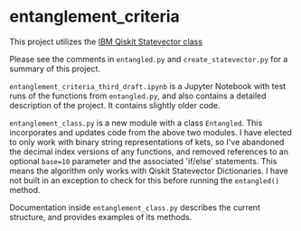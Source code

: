 # entanglement_criteria
This project utilizes the [IBM Qiskit Statevector class](https://docs.quantum.ibm.com/api/qiskit/qiskit.quantum_info.Statevector)

Please see the comments in `entangled.py` and `create_statevector.py` for a summary of this project.

`entanglement_criteria_third_draft.ipynb` is a Jupyter Notebook with test runs of the functions from `entangled.py`, and also contains a detailed description of the project.  It contains slightly older code.

`entanglement_class.py` is a new module with a class `Entangled`.  This incorporates and updates code from the above two modules.
I have elected to only work with binary string representations of kets, so I've abandoned the decimal index versions of any functions, and removed references to an optional `base=10` parameter and the associated 'if/else' statements.  This means the algorithm only works with Qiskit Statevector Dictionaries.  I have not built in an exception to check for this before running the `entangled()` method.

Documentation inside `entanglement_class.py` describes the current structure, and provides examples of its methods.
